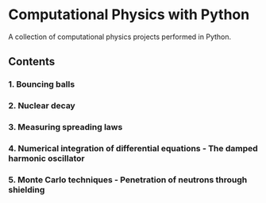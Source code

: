 # Computational Physics with Python

A collection of computational physics projects performed in Python.

## Contents

### 1. Bouncing balls

### 2. Nuclear decay

### 3. Measuring spreading laws

### 4. Numerical integration of differential equations - The damped harmonic oscillator

### 5. Monte Carlo techniques - Penetration of neutrons through shielding
